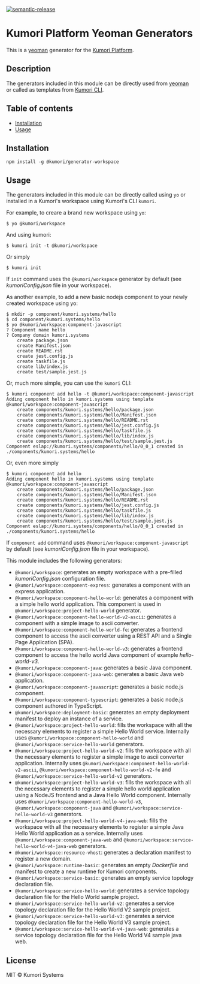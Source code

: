 [![semantic-release](https://img.shields.io/badge/%20%20%F0%9F%93%A6%F0%9F%9A%80-semantic--release-e10079.svg)](https://github.com/semantic-release/semantic-release)

# Kumori Platform Yeoman Generators

This is a [yeoman](http://yeoman.io) generator for the [Kumori Platform](https://discover.kumori.cloud).

## Description

The generators included in this module can be directly used from [yeoman](http://yeoman.io) or called as templates from [Kumori CLI](https://github.com/kumori-systems/cli).

## Table of contents

* [Installation](#installation)
* [Usage](#usage)

## Installation

    npm install -g @kumori/generator-workspace

## Usage

The generators included in this module can be directly called using `yo` or installed in a Kumori's workspace using Kumori's CLI `kumori`.

For example, to creare a brand new workspace using `yo`:

    $ yo @kumori/workspace

And using kumori:

    $ kumori init -t @kumori/workspace

Or simply

    $ kumori init

If `init` command uses the `@kumori/workspace` generator by default (see _kumoriConfig.json_ file in your workspace).

As another example, to add a new basic nodejs component to your newly created workspace using yo:

    $ mkdir -p component/kumori.systems/hello
    $ cd component/kumori.systems/hello
    $ yo @kumori/workspace:component-javascript
    ? Component name hello
    ? Company domain kumori.systems
        create package.json
        create Manifest.json
        create README.rst
        create jest.config.js
        create taskfile.js
        create lib/index.js
        create test/sample.jest.js

Or, much more simple, you can use the `kumori` CLI:

    $ kumori component add hello -t @kumori/workspace:component-javascript
    Adding component hello in kumori.systems using template @kumori/workspace:component-javascript
        create components/kumori.systems/hello/package.json
        create components/kumori.systems/hello/Manifest.json
        create components/kumori.systems/hello/README.rst
        create components/kumori.systems/hello/jest.config.js
        create components/kumori.systems/hello/taskfile.js
        create components/kumori.systems/hello/lib/index.js
        create components/kumori.systems/hello/test/sample.jest.js
    Component eslap://kumori.systems/components/hello/0_0_1 created in ./components/kumori.systems/hello

Or, even more simply

    $ kumori component add hello
    Adding component hello in kumori.systems using template @kumori/workspace:component-javascript
        create components/kumori.systems/hello/package.json
        create components/kumori.systems/hello/Manifest.json
        create components/kumori.systems/hello/README.rst
        create components/kumori.systems/hello/jest.config.js
        create components/kumori.systems/hello/taskfile.js
        create components/kumori.systems/hello/lib/index.js
        create components/kumori.systems/hello/test/sample.jest.js
    Component eslap://kumori.systems/components/hello/0_0_1 created in ./components/kumori.systems/hello

If `component add` command uses `@kumori/workspace:component-javascript` by default (see _kumoriConfig.json_ file in your workspace).

This module includes the following generators:

* `@kumori/workspace`: generates an empty workspace with a pre-filled _kumoriConfig.json_ configuration file.
* `@kumori/workspace:component-express`: generates a component with an express application.
* `@kumori/workspace:component-hello-world`: generates a component with a simple hello world application. This component is used in `@kumori/workspace:project-hello-world` generator.
* `@kumori/workspace:component-hello-world-v2-ascii`: generates a component with a simple image to ascii converter.
* `@kumori/workspace:component-hello-world-fe`: generates a frontend component to access the ascii converter using a REST API and a Single Page Application (SPA).
* `@kumori/workspace:component-hello-world-v3`: generates a frontend component to access the hello world Java component of example _hello-world-v3_.
* `@kumori/workspace:component-java`: generates a basic Java component.
* `@kumori/workspace:component-java-web`: generates a basic Java web application.
* `@kumori/workspace:component-javascript`: generates a basic node.js component.
* `@kumori/workspace:component-typescript`: generates a basic node.js component authored in TypeScript.
* `@kumori/workspace:deployment-basic`: generates an empty deployment manifest to deploy an instance of a service.
* `@kumori/workspace:project-hello-world`: fills the workspace with all the necessary elements to register a simple Hello World service. Internally uses `@kumori/workspace:component-hello-world` and `@kumori/workspace:service-hello-world` generators.
* `@kumori/workspace:project-hello-world-v2`: fills the workspace with all the necessary elements to register a simple image to ascii converter application. Internally uses `@kumori/workspace:component-hello-world-v2-ascii`, `@kumori/workspace:component-hello-world-v2-fe` and `@kumori/workspace:service-hello-world-v2` generators.
* `@kumori/workspace:project-hello-world-v3`: fills the workspace with all the necessary elements to register a simple hello world application using a NodeJS frontend and a Java Hello World component. Internally uses `@kumori/workspace:component-hello-world-v3`, `@kumori/workspace:component-java` and `@kumori/workspace:service-hello-world-v3` generators.
* `@kumori/workspace:project-hello-world-v4-java-web`: fills the workspace with all the necessary elements to register a simple Java Hello World application as a service. Internally uses `@kumori/workspace:component-java-web` and `@kumori/workspace:service-hello-world-v4-java-web` generators.
* `@kumori/workspace:resource-vhost`: generates a declaration manifest to register a new domain.
* `@kumori/workspace:runtime-basic`: generates an empty _Dockerfile_ and manifest to create a new runtime for Kumori components.
* `@kumori/workspace:service-basic`: generates an empty service topology declaration file.
* `@kumori/workspace:service-hello-world`: generates a service topology declaration file for the Hello World sample project.
* `@kumori/workspace:service-hello-world-v2`: generates a service topology declaration file for the Hello World V2 sample project.
* `@kumori/workspace:service-hello-world-v3`: generates a service topology declaration file for the Hello World V3 sample project.
* `@kumori/workspace:service-hello-world-v4-java-web`: generates a service topology declaration file for the Hello World V4 sample java web.

## License

MIT © Kumori Systems

